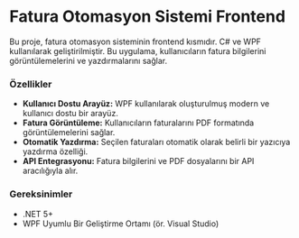 # Fatura Otomasyon Sistemi Frontend

Bu proje, fatura otomasyon sisteminin frontend kısmıdır. C# ve WPF kullanılarak geliştirilmiştir. Bu uygulama, kullanıcıların fatura bilgilerini görüntülemelerini ve yazdırmalarını sağlar.

### Özellikler

- **Kullanıcı Dostu Arayüz:** WPF kullanılarak oluşturulmuş modern ve kullanıcı dostu bir arayüz.
- **Fatura Görüntüleme:** Kullanıcıların faturalarını PDF formatında görüntülemelerini sağlar.
- **Otomatik Yazdırma:** Seçilen faturaları otomatik olarak belirli bir yazıcıya yazdırma özelliği.
- **API Entegrasyonu:** Fatura bilgilerini ve PDF dosyalarını bir API aracılığıyla alır.

### Gereksinimler

- .NET 5+
- WPF Uyumlu Bir Geliştirme Ortamı (ör. Visual Studio)
